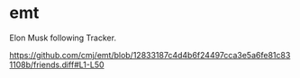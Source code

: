 # emt
Elon Musk following Tracker.

https://github.com/cmj/emt/blob/12833187c4d4b6f24497cca3e5a6fe81c831108b/friends.diff#L1-L50
